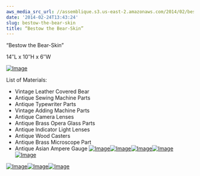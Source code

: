 ```yaml
---
aws_media_src_url: //assemblique.s3.us-east-2.amazonaws.com/2014/02/bestowthebearskin.jpg
date: '2014-02-24T13:43:24'
slug: bestow-the-bear-skin
title: “Bestow the Bear-Skin”
---
```


 “Bestow the Bear-Skin”

 14″L x 10″H x 6″W

 [![Image](//assemblique.s3.us-east-2.amazonaws.com/2014/02/bestowthebearskin.jpg?w=487)](//assemblique.s3.us-east-2.amazonaws.com/2014/02/bestowthebearskin.jpg)

 List of Materials:

  * Vintage Leather Covered Bear
 * Antique Sewing Machine Parts
 * Antique Typewriter Parts
 * Vintage Adding Machine Parts
 * Antique Camera Lenses
 * Antique Brass Opera Glass Parts
 * Antique Indicator Light Lenses
 * Antique Wood Casters
 * Antique Brass Microscope Part
 * Antique Asian Ampere Gauge
  [![Image](//assemblique.s3.us-east-2.amazonaws.com/2014/02/bestowthebearskin-head.jpg?w=487)](//assemblique.s3.us-east-2.amazonaws.com/2014/02/bestowthebearskin-head.jpg)[![Image](//assemblique.s3.us-east-2.amazonaws.com/2014/02/bestowthebearskin-top.jpg?w=487)](//assemblique.s3.us-east-2.amazonaws.com/2014/02/bestowthebearskin-top.jpg)[![Image](//assemblique.s3.us-east-2.amazonaws.com/2014/02/bestowthebearskin-rear.jpg?w=487)](//assemblique.s3.us-east-2.amazonaws.com/2014/02/bestowthebearskin-rear.jpg)[![Image](//assemblique.s3.us-east-2.amazonaws.com/2014/02/bestowthebearskin-back.jpg?w=487)](//assemblique.s3.us-east-2.amazonaws.com/2014/02/bestowthebearskin-back.jpg)[![Image](//assemblique.s3.us-east-2.amazonaws.com/2014/02/bestowthebearskin-side2.jpg?w=487)](//assemblique.s3.us-east-2.amazonaws.com/2014/02/bestowthebearskin-side2.jpg)

 [![Image](//assemblique.s3.us-east-2.amazonaws.com/2014/02/bestowthebearskin-front2.jpg?w=487)](//assemblique.s3.us-east-2.amazonaws.com/2014/02/bestowthebearskin-front2.jpg)[![Image](//assemblique.s3.us-east-2.amazonaws.com/2014/02/bestowthebearskin-front.jpg?w=487)](//assemblique.s3.us-east-2.amazonaws.com/2014/02/bestowthebearskin-front.jpg)[![Image](//assemblique.s3.us-east-2.amazonaws.com/2014/02/bestowthebearskin-side.jpg?w=487)](//assemblique.s3.us-east-2.amazonaws.com/2014/02/bestowthebearskin-side.jpg)